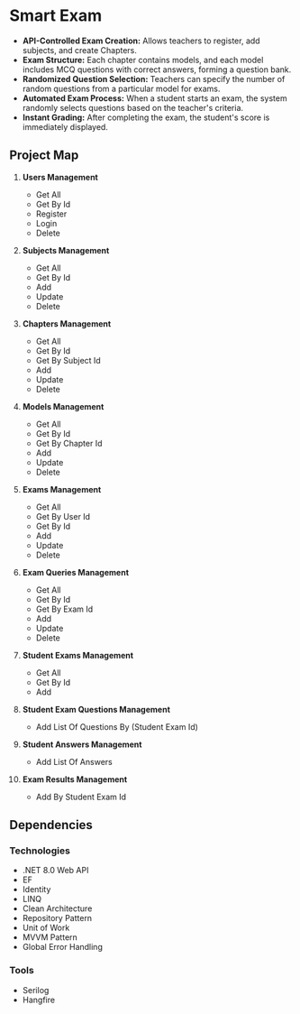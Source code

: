 
# Smart Exam
<ul>
<li><b>API-Controlled Exam Creation:</b> Allows teachers to register, add subjects, and create Chapters.</li>
<li><b>Exam Structure:</b> Each chapter contains models, and each model includes MCQ questions with correct answers, forming a question bank.</li>
<li><b>Randomized Question Selection:</b> Teachers can specify the number of random questions from a particular model for exams.</li>
<li><b>Automated Exam Process:</b> When a student starts an exam, the system randomly selects questions based on the teacher's criteria.</li>
<li><b>Instant Grading:</b> After completing the exam, the student's score is immediately displayed.</li>
</ul>

## Project Map

1. **Users Management**
   - Get All
   - Get By Id
   - Register
   - Login
   - Delete

2. **Subjects Management**
   - Get All
   - Get By Id
   - Add
   - Update
   - Delete

3. **Chapters Management**
   - Get All
   - Get By Id
   - Get By Subject Id
   - Add
   - Update
   - Delete

4. **Models Management**
   - Get All
   - Get By Id
   - Get By Chapter Id
   - Add
   - Update
   - Delete

5. **Exams Management**
   - Get All
   - Get By User Id
   - Get By Id
   - Add
   - Update
   - Delete

6. **Exam Queries Management**
   - Get All
   - Get By Id
   - Get By Exam Id
   - Add
   - Update
   - Delete

7. **Student Exams Management**
   - Get All
   - Get By Id
   - Add
   
8. **Student Exam Questions Management**
   - Add List Of Questions By (Student Exam Id)
   
9. **Student Answers Management**
    - Add List Of Answers

10. **Exam Results Management**
    - Add By Student Exam Id
   

## Dependencies

### Technologies
- .NET 8.0 Web API
- EF
- Identity
- LINQ
- Clean Architecture
- Repository Pattern
- Unit of Work
- MVVM Pattern
- Global Error Handling

### Tools
- Serilog
- Hangfire

